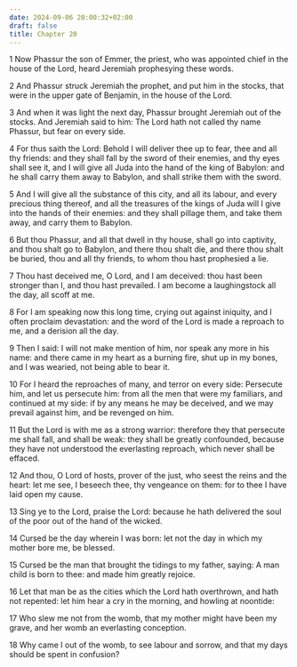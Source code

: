 ```yaml
---
date: 2024-09-06 20:00:32+02:00
draft: false
title: Chapter 20
---
```




1 Now Phassur the son of Emmer, the priest, who was appointed chief in the house of the Lord, heard Jeremiah prophesying these words.

2 And Phassur struck Jeremiah the prophet, and put him in the stocks, that were in the upper gate of Benjamin, in the house of the Lord.

3 And when it was light the next day, Phassur brought Jeremiah out of the stocks. And Jeremiah said to him: The Lord hath not called thy name Phassur, but fear on every side.

4 For thus saith the Lord: Behold I will deliver thee up to fear, thee and all thy friends: and they shall fall by the sword of their enemies, and thy eyes shall see it, and I will give all Juda into the hand of the king of Babylon: and he shall carry them away to Babylon, and shall strike them with the sword.

5 And I will give all the substance of this city, and all its labour, and every precious thing thereof, and all the treasures of the kings of Juda will I give into the hands of their enemies: and they shall pillage them, and take them away, and carry them to Babylon.

6 But thou Phassur, and all that dwell in thy house, shall go into captivity, and thou shalt go to Babylon, and there thou shalt die, and there thou shalt be buried, thou and all thy friends, to whom thou hast prophesied a lie.

7 Thou hast deceived me, O Lord, and I am deceived: thou hast been stronger than I, and thou hast prevailed. I am become a laughingstock all the day, all scoff at me.

8 For I am speaking now this long time, crying out against iniquity, and I often proclaim devastation: and the word of the Lord is made a reproach to me, and a derision all the day.

9 Then I said: I will not make mention of him, nor speak any more in his name: and there came in my heart as a burning fire, shut up in my bones, and I was wearied, not being able to bear it.

10 For I heard the reproaches of many, and terror on every side: Persecute him, and let us persecute him: from all the men that were my familiars, and continued at my side: if by any means he may be deceived, and we may prevail against him, and be revenged on him.

11 But the Lord is with me as a strong warrior: therefore they that persecute me shall fall, and shall be weak: they shall be greatly confounded, because they have not understood the everlasting reproach, which never shall be effaced.

12 And thou, O Lord of hosts, prover of the just, who seest the reins and the heart: let me see, I beseech thee, thy vengeance on them: for to thee I have laid open my cause.

13 Sing ye to the Lord, praise the Lord: because he hath delivered the soul of the poor out of the hand of the wicked.

14 Cursed be the day wherein I was born: let not the day in which my mother bore me, be blessed.

15 Cursed be the man that brought the tidings to my father, saying: A man child is born to thee: and made him greatly rejoice.

16 Let that man be as the cities which the Lord hath overthrown, and hath not repented: let him hear a cry in the morning, and howling at noontide:

17 Who slew me not from the womb, that my mother might have been my grave, and her womb an everlasting conception.

18 Why came I out of the womb, to see labour and sorrow, and that my days should be spent in confusion?


